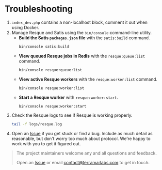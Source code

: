 Troubleshooting
===============

1. `index_dev.php` contains a non-localhost block, comment it out when using Docker.
2. Manage Resque and Satis using the `bin/console` command-line utility.
   * **Build the Satis `packages.json` file** with the `satis:build` command.
     ```bash
     bin/console satis:build
     ```
   * **View queued Resque jobs in Redis** with the `resque:queue:list` command.
     ```bash
     bin/console resque:queue:list
     ```
   * **View active Resque workers** with the `resque:worker:list` command.
     ```bash
     bin/console resque:worker:list
     ```
   * **Start a Resque worker** with `resque:worker:start`.
     ```bash
     bin/console resque:worker:start
     ```
3. Check the Resque logs to see if Resque is working properly.
   ```bash
   tail -f logs/resque.log
   ```
4. Open an [Issue](https://github.com/terramar-labs/packages/issues/new) if you get stuck or find a bug.
   Include as much detail as reasonable, but don't worry too much about protocol. We're happy 
   to work with you to get it figured out.
   
> The project maintainers welcome any and all questions and feedback. 
>
> Open an [Issue](https://github.com/terramar-labs/packages/issues/new) or email contact@terramarlabs.com to get in touch.

